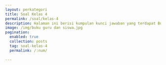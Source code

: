 ```yaml
---
layout: perkategori
title: Soal Kelas 4
permalink: /soal/kelas-4
description: Halaman ini berisi kumpulan kunci jawaban yang terdapat Buku Sekolah Elektronik (BSE) Satuan Pendidikan SD Kelas 4.
image: /img/buku guru dan siswa.jpg
pagination: 
  enabled: true
  collection: posts
  tag: soal-kelas-4
  permalink: /:num/
  
---
```

